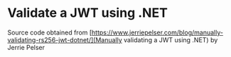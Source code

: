 # Validate a JWT using .NET

Source code obtained from [https://www.jerriepelser.com/blog/manually-validating-rs256-jwt-dotnet/](Manually validating a JWT using .NET) by Jerrie Pelser
